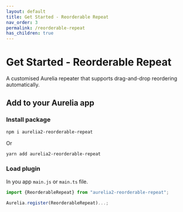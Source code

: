 ```yaml
---
layout: default
title: Get Started - Reorderable Repeat
nav_order: 3
permalink: /reorderable-repeat
has_children: true
---
```


# Get Started - Reorderable Repeat

A customised Aurelia repeater that supports drag-and-drop reordering automatically.

## Add to your Aurelia app

### Install package

```bash
npm i aurelia2-reorderable-repeat
```

Or

```bash
yarn add aurelia2-reorderable-repeat
```

### Load plugin

In you app `main.js` or `main.ts` file.

```js
import {ReorderableRepeat} from "aurelia2-reorderable-repeat";

Aurelia.register(ReorderableRepeat)...;
```
